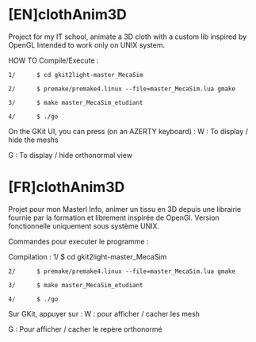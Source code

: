 # [EN]clothAnim3D
Project for my IT school, animate a 3D cloth with a custom lib inspired by OpenGL
Intended to work only on UNIX system.

HOW TO Compile/Execute :

	1/      $ cd gkit2light-master_MecaSim

	2/	    $ premake/premake4.linux --file=master_MecaSim.lua gmake

	3/      $ make master_MecaSim_etudiant 

	4/      $ ./go

On the GKit UI, you can press (on an AZERTY keyboard) :
W : To display / hide the meshs

G : To display / hide orthonormal view

# [FR]clothAnim3D
Projet pour mon Masterl Info, animer un tissu en 3D depuis une librairie fournie 
par la formation et librement inspirée de OpenGl.
Version fonctionnelle uniquement sous système UNIX.

Commandes pour executer le programme :

Compilation :
	1/      $ cd gkit2light-master_MecaSim

	2/	    $ premake/premake4.linux --file=master_MecaSim.lua gmake

	3/      $ make master_MecaSim_etudiant 

	4/      $ ./go

Sur GKit, appuyer sur :
W : pour afficher / cacher les mesh

G : Pour afficher / cacher le repère orthonormé
